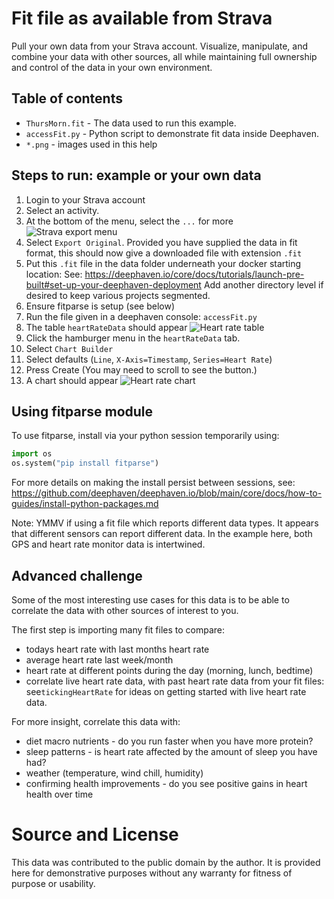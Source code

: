 # Fit file as available from Strava

Pull your own data from your Strava account. Visualize, manipulate, and combine your data with other sources, all while maintaining full ownership and control of the data in your own environment.

## Table of contents

 * `ThursMorn.fit` - The data used to run this example.
 * `accessFit.py` - Python script to demonstrate fit data inside Deephaven. 
 * `*.png` - images used in this help

## Steps to run: example or your own data

1. Login to your Strava account
1. Select an activity.
1. At the bottom of the menu, select the `...` for more
   ![Strava export menu](StravaExport.png "Strava export menu")
1. Select `Export Original`. Provided you have supplied the data in fit format, this should now give a downloaded file with extension `.fit`
1. Put this `.fit` file in the data folder underneath your docker starting location:
   See: https://deephaven.io/core/docs/tutorials/launch-pre-built#set-up-your-deephaven-deployment
   Add another directory level if desired to keep various projects segmented.
1. Ensure fitparse is setup (see below)
1. Run the file given in a deephaven console: `accessFit.py`
1. The table `heartRateData` should appear
   ![Heart rate table](heartRateTable.png "Heart rate table")
1. Click the hamburger menu in the `heartRateData` tab.
1. Select `Chart Builder`
1. Select defaults (`Line`, `X-Axis=Timestamp`, `Series=Heart Rate`)
1. Press Create (You may need to scroll to see the button.)
1. A chart should appear
   ![Heart rate chart](heartRateChart.png "Heart rate chart")

## Using fitparse module
To use fitparse, install via your python session temporarily using:
```python
import os
os.system("pip install fitparse")
```
For more details on making the install persist between sessions, see:
https://github.com/deephaven/deephaven.io/blob/main/core/docs/how-to-guides/install-python-packages.md

Note: YMMV if using a fit file which reports different data types. It appears that different sensors can report different data. In the example here, both GPS and heart rate monitor data is intertwined.

## Advanced challenge

Some of the most interesting use cases for this data is to be able to correlate the data with other sources of interest to you.

The first step is importing many fit files to compare:
* todays heart rate with last months heart rate
* average heart rate last week/month
* heart rate at different points during the day (morning, lunch, bedtime)
* correlate live heart rate data, with past heart rate data from your fit files: see`tickingHeartRate` for ideas on getting started with live heart rate data.

For more insight, correlate this data with:
* diet macro nutrients - do you run faster when you have more protein?
* sleep patterns - is heart rate affected by the amount of sleep you have had?
* weather (temperature, wind chill, humidity)
* confirming health improvements - do you see positive gains in heart health over time

# Source and License

This data was contributed to the public domain by the author. It is provided here for demonstrative purposes without any warranty for fitness of purpose or usability.

